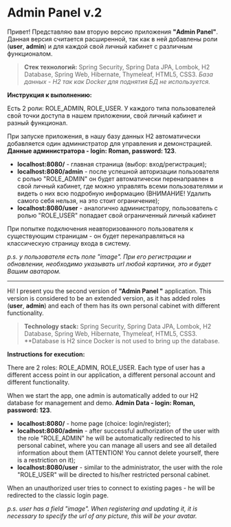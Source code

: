 # Admin Panel v.2

Привет! Представляю вам вторую версию приложения **"Admin Panel"**.
Данная версия считается расширенной, так как в ней добавлены роли (**user**, **admin**) и для каждой свой личный кабинет с различным функционалом.

> **Стек технологий:** Spring Security, Spring Data JPA, Lombok, H2 Database, Spring Web, Hibernate, Thymeleaf, HTML5, CSS3.
*База данных - H2 так как Docker для поднятия БД не используется.*

**Инструкция к выполнению:**

Есть 2 роли: ROLE_ADMIN, ROLE_USER. У каждого типа пользователей свой точки доступа в нашем приложении, свой личный кабинет и разный функционал.

При запуске приложения, в нашу базу данных H2 автоматически добавляется один администратор для управления и демонстрацией. **Данные администратора - login: Roman, password: 123**.

- **localhost:8080/** - главная страница (выбор: вход/регистрация);
- **localhost:8080/admin** - после успешной авторизации пользователя с ролью "ROLE_ADMIN" он будет автоматически перенаправлен в свой личный кабинет, где можно управлять всеми пользователями и видеть о них всю подробную информацию (ВНИМАНИЕ! Удалить самого себя нельзя, на это стоит ограничение);
- **localhost:8080/user** - аналогично администратору, пользователь с ролью "ROLE_USER" попадает свой ограниченный личный кабинет

При попытке подключения неавторизованного пользователя к существующим страницам - он будет перенаправляться на классическую страницу входа в систему.

*p.s. у пользователя есть поле "image". При его регистрации и обновлении, необходимо указывать url любой картинки, это и будет Вашим аватаром.*

---

Hi! I present you the second version of **"Admin Panel "** application.
This version is considered to be an extended version, as it has added roles (**user**, **admin**) and each of them has its own personal cabinet with different functionality.

> **Technology stack:** Spring Security, Spring Data JPA, Lombok, H2 Database, Spring Web, Hibernate, Thymeleaf, HTML5, CSS3.
**Database is H2 since Docker is not used to bring up the database.

**Instructions for execution:**

There are 2 roles: ROLE_ADMIN, ROLE_USER. Each type of user has a different access point in our application, a different personal account and different functionality.

When we start the app, one admin is automatically added to our H2 database for management and demo. **Admin Data - login: Roman, password: 123**.

- **localhost:8080/** - home page (choice: login/register);
- **localhost:8080/admin** - after successful authorization of the user with the role "ROLE_ADMIN" he will be automatically redirected to his personal cabinet, where you can manage all users and see all detailed information about them (ATTENTION! You cannot delete yourself, there is a restriction on it);
- **localhost:8080/user** - similar to the administrator, the user with the role "ROLE_USER" will be directed to his/her restricted personal cabinet.

When an unauthorized user tries to connect to existing pages - he will be redirected to the classic login page.


*p.s. user has a field "image". When registering and updating it, it is necessary to specify the url of any picture, this will be your avatar.*